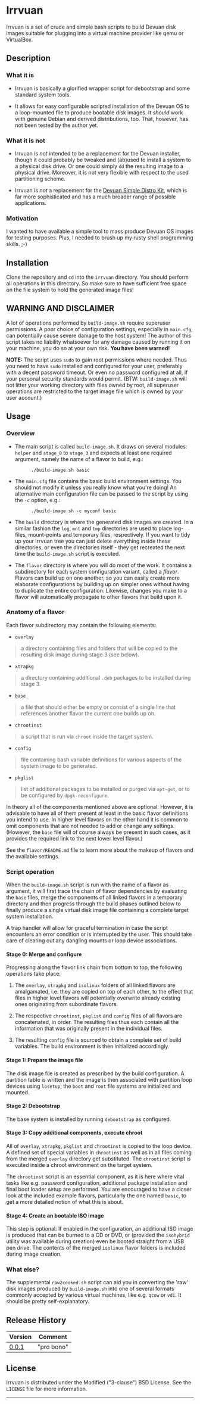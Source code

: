 # Irrvuan

Irrvuan is a set of crude and simple bash scripts to build Devuan
disk images suitable for plugging into a virtual machine provider
like qemu or VirtualBox.


## Description

### What it is

* Irrvuan is basically a glorified wrapper script for debootstrap
  and some standard system tools.

* It allows for easy configurable scripted installation of the
  Devuan OS to a loop-mounted file to produce bootable disk images.
  It *should* work with genuine Debian and derived distributions,
  too. That, however, has not been tested by the author yet.

### What it is not

* Irrvuan is *not* intended to be a replacement for the Devuan
  installer, though it could probably be tweaked and (ab)used to
  install a system to a physical disk drive. Or one could simply
  `dd` the resulting image to a physical drive. Moreover, it is
  not very flexible with respect to the used partitioning scheme.

* Irrvuan is *not* a replacement for the
  [Devuan Simple Distro Kit](https://devuan.org/os/distro-kit),
  which is far more sophisticated and has a much broader range
  of possible applications.

### Motivation

I wanted to have available a simple tool to mass produce Devuan
OS images for testing purposes. Plus, I needed to brush up my
rusty shell programming skills. ;-)


## Installation

Clone the repository and `cd` into the `irrvuan` directory. You
should perform all operations in this directory. So make sure to
have sufficient free space on the file system to hold the
generated image files!


## WARNING AND DISCLAIMER

A lot of operations performed by `build-image.sh` require
superuser permissions. A poor choice of configuration settings,
especially in `main.cfg`, can potentially cause severe damage to
the host system! The author of this script takes no liability
whatsoever for any damage caused by running it on your machine,
you do so at your own risk. **You have been warned!**

**NOTE:** The script uses `sudo` to gain root permissions where
needed. Thus you need to have `sudo` installed and configured
for your user, preferably with a decent password timeout. Or even
no password configured at all, if your personal security standards
would permit. (BTW: `build-image.sh` will not litter your working
directory with files owned by root, all superuser operations are
restricted to the target image file which is owned by your user
account.)


## Usage

### Overview

* The main script is called `build-image.sh`. It draws on several
  modules: `helper` and `stage_0` to `stage_3` and expects at least
  one required argument, namely the name of a flavor to build, e.g.:

            ./build-image.sh basic

* The `main.cfg` file contains the basic build environment settings.
  You should not modify it unless you really know what you're doing!
  An alternative main configuration file can be passed to the script
  by using the `-c` option, e.g.:

            ./build-image.sh -c myconf basic

* The `build` directory is where the generated disk images are
  created. In a similar fashion the `log`, `mnt` and `tmp`
  directories are used to place log-files, mount-points and
  temporary files, respectively. If you want to tidy up your Irrvuan
  tree you can just delete everything inside these directories, or
  even the directories itself - they get recreated the next time
  the `build-image.sh` script is executed.

* The `flavor` directory is where you will do most of the work.
  It contains a subdirectory for each system configuration variant,
  called a *flavor*. Flavors can build up on one another, so you
  can easily create more elaborate configurations by building up on
  simpler ones without having to duplicate the entire configuration.
  Likewise, changes you make to a flavor will automatically propagate
  to other flavors that build upon it.

### Anatomy of a flavor

Each flavor subdirectory may contain the following elements:

* `overlay`
> a directory containing files and folders that will be copied
> to the resulting disk image during stage 3 (see below).

* `xtrapkg`
> a directory containing additional `.deb` packages to be
> installed during stage 3.

* `base`
> a file that should either be empty or consist of a single line
> that references another flavor the current one builds up on.

* `chrootinst`
> a script that is run via `chroot` inside the target system.

* `config`
> file containing bash variable definitions for various aspects
> of the system image to be generated.

* `pkglist`
> list of additional packages to be installed or purged via
> `apt-get`, or to be configured by `dpgk-reconfigure`.

In theory all of the components mentioned above are optional.
However, it is advisable to have all of them present at least in
the basic flavor definitions you intend to use. In higher level
flavors on the other hand it is common to omit components that
are not needed to add or change any settings. (However, the
`base` file will of course always be present in such cases, as
it provides the required link to the next lower level flavor.)

See the `flavor/README.md` file to learn more about the makeup
of flavors and the available settings.

### Script operation

When the `build-image.sh` script is run with the name of a flavor
as argument, it will first trace the chain of flavor dependencies
by evaluating the `base` files, merge the components of all linked
flavors in a temporary directory and then progress through the
build phases outlined below to finally produce a single virtual
disk image file containing a complete target system installation.

A trap handler will allow for graceful termination in case the
script encounters an error condition or is interrupted by the user.
This should take care of clearing out any dangling mounts or loop
device associations.

#### Stage 0: Merge and configure

Progressing along the flavor link chain from bottom to top, the
following operations take place:

1. The `overlay`, `xtrapkg` and `isolinux` folders of all linked
   flavors are amalgamated, i.e. they are copied on top of each
   other, to the effect that files in higher level flavors will
   potentially overwrite already existing ones originating from
   subordinate flavors.

2. The respective `chrootinst`, `pkglist` and `config` files of all
   flavors are concatenated, in order. The resulting files thus
   each contain all the information that was originally present in
   the individual files.

3. The resulting `config` file is sourced to obtain a complete set
   of build variables. The build environment is then initialized
   accordingly.

#### Stage 1: Prepare the image file

The disk image file is created as prescribed by the build
configuration. A partition table is written and the image is then
associated with partition loop devices using `losetup`; the `boot`
and `root` file systems are initialized and mounted.

#### Stage 2: Debootstrap

The base system is installed by running `debootstrap` as configured.

#### Stage 3: Copy additional components, execute chroot

All of `overlay`, `xtrapkg`, `pkglist` and `chrootinst` is copied to
the loop device. A defined set of special variables in `chrootinst`
as well as in all files coming from the merged `overlay` directory
get substituted.  The `chrootinst` script is executed inside a chroot
environment on the target system.

The `chrootinst` script is an essential component, as it is here
where vital tasks like e.g. password configuration, additional
package installation and final boot loader setup are performed.
You are encouraged to have a closer look at the included example
flavors, particularly the one named `basic`, to get a more detailed
notion of what this is about.

#### Stage 4: Create an bootable ISO image

This step is optional: If enabled in the configuration, an additional
ISO image is produced that can be burned to a CD or DVD, or (provided
the `isohybrid` utility was available during creation) even be booted
straight from a USB pen drive. The contents of the merged `isolinux`
flavor folders is included during image creation.

### What else?

The supplemental `raw2cooked.sh` script can aid you in converting
the 'raw' disk images produced by `build-image.sh` into one of several
formats commonly accepted by various virtual machines, like e.g.
`qcow` or `vdi`. It should be pretty self-explanatory.


## Release History

| Version                                                        | Comment    |
|----------------------------------------------------------------|------------|
| [0.0.1](https://github.com/irrwahn/irrvuan/releases/tag/0.0.1) | "pro bono" |


## License

Irrvuan is distributed under the Modified ("3-clause") BSD License.
See the `LICENSE` file for more information.


------------------------------------------------------------------------
